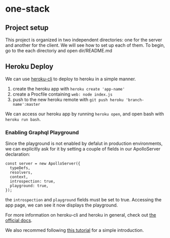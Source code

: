 # one-stack

## Project setup
This project is organized in two independent directories: one for the server and another for the client. We will see how to set up each of them.
To begin, go to the each directoriy and open dir/README.md

## Heroku Deploy
We can use [heroku-cli](https://devcenter.heroku.com/articles/heroku-cli) to deploy to heroku in a simple manner.
1. create the heroku app with `heroku create 'app-name'`
1. create a Procfile containing `web: node index.js`
1. push to the new heroku remote with `git push heroku 'branch-name':master`

We can access our heroku app by running `heroku open`, and open bash with `heroku run bash`.

### Enabling Graphql Playground
Since the playground is not enabled by defalut in production environments, we can explicitly ask for it by setting a couple of fields in our ApolloServer declaration:
```
const server = new ApolloServer({ 
  typeDefs, 
  resolvers, 
  context,
  introspection: true,
  playground: true,
});
```
the `introspection` and `playground` fields must be set to true. Accessing the app page, we can see it now displays the playground.

For more information on heroku-cli and heroku in general, check out [the official docs](https://devcenter.heroku.com/categories/reference).

We also recommed following [this tutorial](https://devcenter.heroku.com/articles/getting-started-with-nodejs) for a simple introduction.
